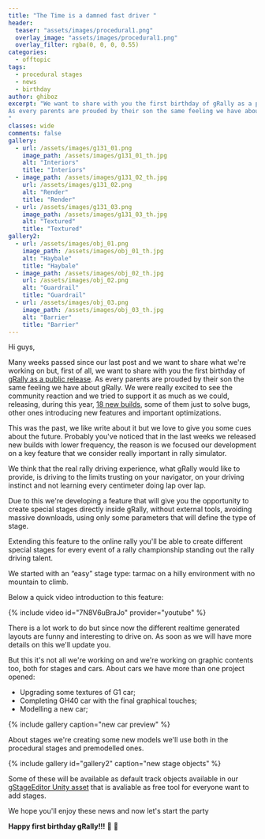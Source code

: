 ```yaml
---
title: "The Time is a damned fast driver "
header:
  teaser: "assets/images/procedural1.png"
  overlay_image: "assets/images/procedural1.png"
  overlay_filter: rgba(0, 0, 0, 0.55)
categories: 
  - offtopic
tags:
  - procedural stages
  - news
  - birthday
author: ghiboz
excerpt: "We want to share with you the first birthday of gRally as a public release. 
As every parents are prouded by their son the same feeling we have about gRally. 
"
classes: wide
comments: false
gallery:
  - url: /assets/images/g131_01.png
    image_path: /assets/images/g131_01_th.jpg
    alt: "Interiors"
    title: "Interiors"
  - image_path: /assets/images/g131_02_th.jpg
    url: /assets/images/g131_02.png
    alt: "Render"
    title: "Render"
  - url: /assets/images/g131_03.png
    image_path: /assets/images/g131_03_th.jpg
    alt: "Textured"
    title: "Textured"
gallery2:
  - url: /assets/images/obj_01.png
    image_path: /assets/images/obj_01_th.jpg
    alt: "Haybale"
    title: "Haybale"
  - image_path: /assets/images/obj_02_th.jpg
    url: /assets/images/obj_02.png
    alt: "Guardrail"
    title: "Guardrail"
  - url: /assets/images/obj_03.png
    image_path: /assets/images/obj_03_th.jpg
    alt: "Barrier"
    title: "Barrier"
---
```


Hi guys,

Many weeks passed since our last post and we want to share what we're working on but, first of all, we want to share with you the first birthday of [gRally as a public release](https://store.steampowered.com/app/605760/gRally). 
As every parents are prouded by their son the same feeling we have about gRally. 
We were really excited to see the community reaction and we tried to support it as much as we could, releasing, during this year, [18 new builds](https://changelog.grally.net/), some of them just to solve bugs, other ones introducing new features and important optimizations.


This was the past, we like write about it but we love to give you some cues about the future. 
Probably you've noticed that in the last weeks we released new builds with lower frequency, the reason is we focused our development on a key feature that we consider really important in rally simulator. 


We think that the real rally driving experience, what gRally would like to provide, is driving to the limits trusting on your navigator, on your driving instinct and not learning every centimeter doing lap over lap. 


Due to this we're developing a feature that will give you the opportunity to create special stages directly inside gRally, without external tools, avoiding massive downloads, using only some parameters that will define the type of stage. 


Extending this feature to the online rally you'll be able to create different special stages for every event of a rally championship standing out the rally driving talent. 


We started with an “easy” stage type: tarmac on a hilly environment with no mountain to climb. 


Below a quick video introduction to this feature:

{% include video id="7N8V6uBraJo" provider="youtube" %}

There is a lot work to do but since now the different realtime generated layouts are funny and interesting to drive on. 
As soon as we will have more details on this we'll update you. 

But this it's not all we're working on and we're working on graphic contents too, both for stages and cars. 
About cars we have more than one project opened:

 - Upgrading some textures of G1 car;
 - Completing GH40 car with the final graphical touches;
 - Modelling a new car;

{% include gallery caption="new car preview" %}

About stages we're creating some new models we'll use both in the procedural stages and premodelled ones. 

{% include gallery id="gallery2" caption="new stage objects" %}

Some of these will be available as default track objects available in our [gStageEditor Unity asset](https://github.com/gRally/gStageEditor) that is avaliable as free tool for everyone want to add stages. 


We hope you'll enjoy these news and now let's start the party 

**Happy first birthday gRally!!!** :champagne: :gift: 



